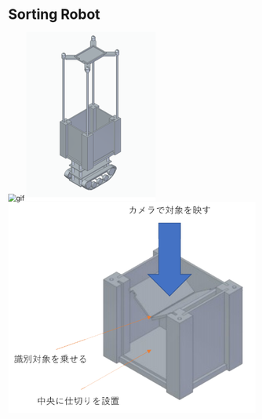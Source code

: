 # Sorting Robot
![gif](https://github.com/tornadoXXXV/Robot/blob/main/images/motor.gif)
![png](https://github.com/tornadoXXXV/Robot/blob/main/images/complete.png) ![png](https://github.com/tornadoXXXV/Robot/blob/main/images/box2.png)
